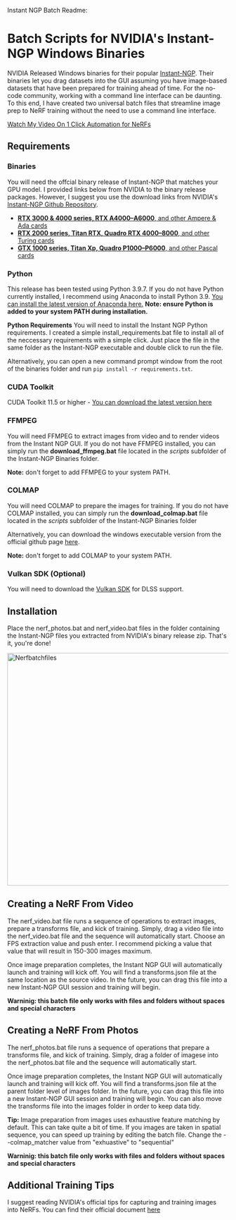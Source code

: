 Instant NGP Batch Readme:


# Batch Scripts for NVIDIA's Instant-NGP Windows Binaries

NVIDIA Released Windows binaries for their popular [Instant-NGP](https://github.com/NVlabs/instant-ngp). Their binaries let you drag datasets into the GUI assuming you have image-based datasets that have been prepared for training ahead of time. For the no-code community, working with a command line interface can be daunting. To this end, I have created two universal batch files that streamline image prep to NeRF training without the need to use a command line interface.

[Watch My Video On 1 Click Automation for NeRFs](https://www.youtube.com/watch?v=-ummgy1Qy00)

## Requirements

### Binaries

You will need the offcial binary release of Instant-NGP that matches your GPU model. I provided links below from NVIDIA to the binary release packages. However, I suggest you use the download links from NVIDIA's [Instant-NGP Github Repository](https://github.com/NVlabs/instant-ngp).  

- [**RTX 3000 & 4000 series, RTX A4000&ndash;A6000**, and other Ampere & Ada cards](https://nightly.link/NVlabs/instant-ngp/workflows/main/master/Instant%20NGP%20for%20RTX%203000%20%26%204000%20%28Ampere%20%26%20Ada%29.zip)
- [**RTX 2000 series, Titan RTX, Quadro RTX 4000&ndash;8000**, and other Turing cards](https://nightly.link/NVlabs/instant-ngp/workflows/main/master/Instant%20NGP%20for%20RTX%202000%20%28Turing%29.zip)
- [**GTX 1000 series, Titan Xp, Quadro P1000&ndash;P6000**, and other Pascal cards](https://nightly.link/NVlabs/instant-ngp/workflows/main/master/Instant%20NGP%20for%20GTX%201000%20%28Pascal%29.zip)


### Python
This release has been tested using Python 3.9.7. If you do not have Python currently installed, I recommend using Anaconda to install Python 3.9. [You can install the latest version of Anaconda here.](https://www.anaconda.com/products/distribution) **Note: ensure Python is added to your system PATH during installation.**


**Python Requirements**
You will need to install the Instant NGP Python requirements. I created a simple install_requirements.bat file to install all of the neccessary requirements with a simple click. Just place the file in the same folder as the Instant-NGP executable and double click to run the file.

Alternatively, you can open a new command prompt window from the root of the binaries folder and run `pip install -r requirements.txt`.


### CUDA Toolkit
CUDA Toolkit 11.5 or higher - [You can download the latest version here](https://developer.nvidia.com/cuda-toolkit)


### FFMPEG
You will need FFMPEG to extract images from video and to render videos from the Instant NGP GUI. If you do not have FFMPEG installed, you can simply run the **download_ffmpeg.bat** file located in the *scripts* subfolder of the Instant-NGP Binaries folder. 

**Note:** don't forget to add FFMPEG to your system PATH.


### COLMAP
You will need COLMAP to prepare the images for training. If you do not have COLMAP installed, you can simply run the **download_colmap.bat** file located in the *scripts* subfolder of the Instant-NGP Binaries folder

Alternatively, you can download the windows executable version from the official github page [here](https://github.com/colmap/colmap/releases/download/3.7/COLMAP-3.7-windows-cuda.zip).

**Note:** don't forget to add COLMAP to your system PATH. 


### Vulkan SDK (Optional) 
You will need to download the [Vulkan SDK](https://vulkan.lunarg.com/) for DLSS support.


## Installation
Place the nerf_photos.bat and nerf_video.bat files in the folder containing the Instant-NGP files you extracted from NVIDIA's binary release zip. That's it, you're done!

<img width="528" alt="Nerfbatchfiles" src="https://user-images.githubusercontent.com/82414293/211089965-80bcc291-b3fb-47a9-88bf-2fedef968e08.png">


## Creating a NeRF From Video
The nerf_video.bat file runs a sequence of operations to extract images, prepare a transforms file, and kick of training. Simply, drag a video file into the nerf_video.bat file and the sequence will automatically start. Choose an FPS extraction value and push enter. I recommend picking a value that value that will result in 150-300 images maximum. 

Once image preparation completes, the Instant NGP GUI will automatically launch and training will kick off. You will find a transforms.json file at the same location as the source video. In the future, you can drag this file into a new Instant-NGP GUI session and training will begin.

**Warninig: this batch file only works with files and folders without spaces and special characters** 


## Creating a NeRF From Photos
The nerf_photos.bat file runs a sequence of operations that prepare a transforms file, and kick of training. Simply, drag a folder of imagese into the nerf_photos.bat file and the sequence will automatically start. 

Once image preparation completes, the Instant NGP GUI will automatically launch and training will kick off. You will find a transforms.json file at the parent folder level of images folder. In the future, you can drag this file into a new Instant-NGP GUI session and training will begin. You can also move the transforms file into the images folder in order to keep data tidy.

**Tip:** Image preparation from images uses exhaustive feature matching by default. This can take quite a bit of time. If you images are taken in spatial sequence, you can speed up training by editing the batch file. Change the --colmap_matcher value from "exhuastive" to "sequential" 

**Warninig: this batch file only works with files and folders without spaces and special characters** 


## Additional Training Tips
I suggest reading NVIDIA's official tips for capturing and training images into NeRFs. You can find their official document [here](https://github.com/NVlabs/instant-ngp/blob/master/docs/nerf_dataset_tips.md)
